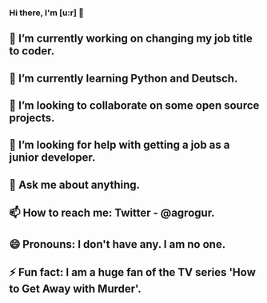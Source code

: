 ### Hi there, I'm [u:r] 👋

## 🔭 I’m currently working on changing my job title to coder.
## 🌱 I’m currently learning Python and Deutsch. 
## 👯 I’m looking to collaborate on some open source projects.
## 🤔 I’m looking for help with getting a job as a junior developer.
## 💬 Ask me about anything.
## 📫 How to reach me: Twitter - @agrogur.
## 😄 Pronouns: I don't have any. I am no one.
## ⚡ Fun fact: I am a huge fan of the TV series 'How to Get Away with Murder'.
